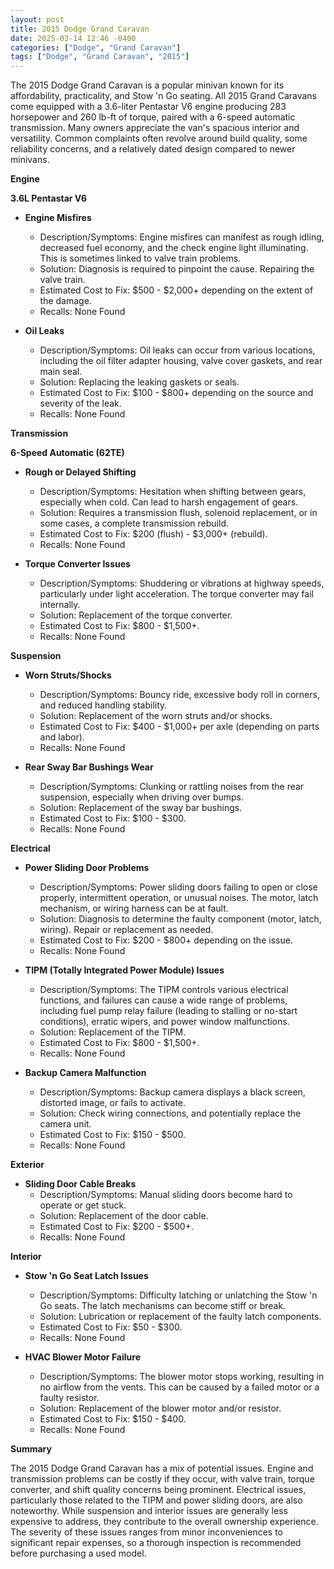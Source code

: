 ```yaml
---
layout: post
title: 2015 Dodge Grand Caravan
date: 2025-03-14 12:46 -0400
categories: ["Dodge", "Grand Caravan"]
tags: ["Dodge", "Grand Caravan", "2015"]
---
```

The 2015 Dodge Grand Caravan is a popular minivan known for its affordability, practicality, and Stow 'n Go seating. All 2015 Grand Caravans come equipped with a 3.6-liter Pentastar V6 engine producing 283 horsepower and 260 lb-ft of torque, paired with a 6-speed automatic transmission. Many owners appreciate the van's spacious interior and versatility. Common complaints often revolve around build quality, some reliability concerns, and a relatively dated design compared to newer minivans.

**Engine**

**3.6L Pentastar V6**

*   **Engine Misfires**
    *   Description/Symptoms: Engine misfires can manifest as rough idling, decreased fuel economy, and the check engine light illuminating. This is sometimes linked to valve train problems.
    *   Solution: Diagnosis is required to pinpoint the cause. Repairing the valve train.
    *   Estimated Cost to Fix: $500 - $2,000+ depending on the extent of the damage.
    *   Recalls: None Found

*   **Oil Leaks**
    *   Description/Symptoms: Oil leaks can occur from various locations, including the oil filter adapter housing, valve cover gaskets, and rear main seal.
    *   Solution: Replacing the leaking gaskets or seals.
    *   Estimated Cost to Fix: $100 - $800+ depending on the source and severity of the leak.
    *   Recalls: None Found

**Transmission**

**6-Speed Automatic (62TE)**

*   **Rough or Delayed Shifting**
    *   Description/Symptoms: Hesitation when shifting between gears, especially when cold. Can lead to harsh engagement of gears.
    *   Solution: Requires a transmission flush, solenoid replacement, or in some cases, a complete transmission rebuild.
    *   Estimated Cost to Fix: $200 (flush) - $3,000+ (rebuild).
    *   Recalls: None Found

*   **Torque Converter Issues**
    *   Description/Symptoms: Shuddering or vibrations at highway speeds, particularly under light acceleration. The torque converter may fail internally.
    *   Solution: Replacement of the torque converter.
    *   Estimated Cost to Fix: $800 - $1,500+.
    *   Recalls: None Found

**Suspension**

*   **Worn Struts/Shocks**
    *   Description/Symptoms: Bouncy ride, excessive body roll in corners, and reduced handling stability.
    *   Solution: Replacement of the worn struts and/or shocks.
    *   Estimated Cost to Fix: $400 - $1,000+ per axle (depending on parts and labor).
    *   Recalls: None Found

*   **Rear Sway Bar Bushings Wear**
    *   Description/Symptoms: Clunking or rattling noises from the rear suspension, especially when driving over bumps.
    *   Solution: Replacement of the sway bar bushings.
    *   Estimated Cost to Fix: $100 - $300.
    *   Recalls: None Found

**Electrical**

*   **Power Sliding Door Problems**
    *   Description/Symptoms: Power sliding doors failing to open or close properly, intermittent operation, or unusual noises. The motor, latch mechanism, or wiring harness can be at fault.
    *   Solution: Diagnosis to determine the faulty component (motor, latch, wiring). Repair or replacement as needed.
    *   Estimated Cost to Fix: $200 - $800+ depending on the issue.
    *   Recalls: None Found

*   **TIPM (Totally Integrated Power Module) Issues**
    *   Description/Symptoms: The TIPM controls various electrical functions, and failures can cause a wide range of problems, including fuel pump relay failure (leading to stalling or no-start conditions), erratic wipers, and power window malfunctions.
    *   Solution: Replacement of the TIPM.
    *   Estimated Cost to Fix: $800 - $1,500+.
    *   Recalls: None Found

*   **Backup Camera Malfunction**
    *   Description/Symptoms: Backup camera displays a black screen, distorted image, or fails to activate.
    *   Solution: Check wiring connections, and potentially replace the camera unit.
    *   Estimated Cost to Fix: $150 - $500.
    *   Recalls: None Found

**Exterior**

*   **Sliding Door Cable Breaks**
    *   Description/Symptoms: Manual sliding doors become hard to operate or get stuck.
    *   Solution: Replacement of the door cable.
    *   Estimated Cost to Fix: $200 - $500+.
    *   Recalls: None Found

**Interior**

*   **Stow 'n Go Seat Latch Issues**
    *   Description/Symptoms: Difficulty latching or unlatching the Stow 'n Go seats. The latch mechanisms can become stiff or break.
    *   Solution: Lubrication or replacement of the faulty latch components.
    *   Estimated Cost to Fix: $50 - $300.
    *   Recalls: None Found

*   **HVAC Blower Motor Failure**
    *   Description/Symptoms: The blower motor stops working, resulting in no airflow from the vents. This can be caused by a failed motor or a faulty resistor.
    *   Solution: Replacement of the blower motor and/or resistor.
    *   Estimated Cost to Fix: $150 - $400.
    *   Recalls: None Found

**Summary**

The 2015 Dodge Grand Caravan has a mix of potential issues. Engine and transmission problems can be costly if they occur, with valve train, torque converter, and shift quality concerns being prominent. Electrical issues, particularly those related to the TIPM and power sliding doors, are also noteworthy. While suspension and interior issues are generally less expensive to address, they contribute to the overall ownership experience. The severity of these issues ranges from minor inconveniences to significant repair expenses, so a thorough inspection is recommended before purchasing a used model.

